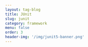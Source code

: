 ```yaml
---
layout: tag-blog
title: JUnit
slug: junit
category: framework
menu: false
order: 3
header-img: '/img/junit5-banner.png'
---
```

